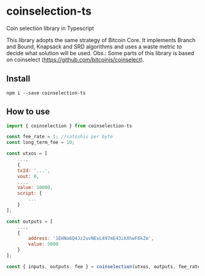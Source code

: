 # coinselection-ts
Coin selection library in Typescript

This library adopts the same strategy of Bitcoin Core. It implements Branch and Bound, Knapsack and SRD algorithms and uses a waste metric to decide what solution will be used. Obs.: Some parts of this library is based on coinselect (https://github.com/bitcoinjs/coinselect).

## Install

```
npm i --save coinselection-ts
```

## How to use

```javascript
import { coinselection } from coinselection-ts

const fee_rate = 1; //satoshis per byte
const long_term_fee = 10;

const utxos = [
    ...,
    {
    txId: '...',
    vout: 0,
    ...,
    value: 10000,
    script: {
        ...
    }
];

const outputs = [
    ...,
    {
        address: '1EHNa6Q4Jz2uvNExL497mE43ikXhwF6kZm',
        value: 5000
    }
];

const { inputs, outputs, fee } = coinselection(utxos, outputs, fee_rate, long_term_fee);
```